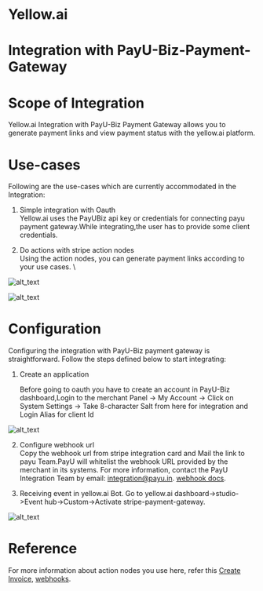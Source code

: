 # **Yellow.ai**


# Integration with  **PayU-Biz-Payment-Gateway**


# Scope of Integration

Yellow.ai Integration with PayU-Biz Payment Gateway allows you to generate payment links and view payment status with the yellow.ai platform. 


# Use-cases 

Following are the use-cases which are currently accommodated in the Integration:



1. Simple integration with Oauth \
 Yellow.ai uses the PayUBiz  api key or credentials for connecting payu payment gateway.While integrating,the user has to provide some client credentials. 


2. Do actions with stripe action nodes \
Using the action nodes, you can generate payment links according to your use cases. \


![alt_text](https://i.imgur.com/YXyJfTv.png)


![alt_text](https://i.imgur.com/3No6pkK.png "image_tooltip")



# Configuration

Configuring the integration with PayU-Biz payment gateway is straightforward. Follow the steps defined below to start integrating:


1. Create an application

     Before going to oauth you have to create an account in PayU-Biz dashboard,Login to the merchant Panel -> My Account -> Click on System Settings -> Take 8-character Salt from here for integration and Login Alias for client Id 


![alt_text](https://i.imgur.com/IkkZjsI.png "image_tooltip")


2. Configure webhook url  \
    Copy the webhook url from stripe integration card and Mail the link to payu Team.PayU will whitelist the webhook URL provided by the merchant in its systems. For more information, contact the PayU Integration Team by email: [integration@payu.in](mailto:integration@payu.in). [webhook docs](https://devguide.payu.in/merchant-integration/webhooks/). 

3. Receiving event in yellow.ai Bot. 
  Go to yellow.ai dashboard->studio->Event hub->Custom->Activate stripe-payment-gateway.

![alt_text](https://i.imgur.com/pTpao57.png "image_tooltip")



# Reference

 
For more information about action nodes you use here, refer this [Create Invoice](https://devguide.payu.in/api/integration-apis/invoice/create_invoice/), [webhooks](https://devguide.payu.in/merchant-integration/webhooks/).
